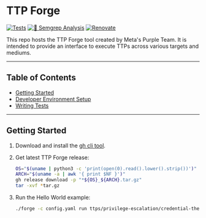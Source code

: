 # TTP Forge

[![Tests](https://github.com/facebookincubator/TTPForge/actions/workflows/tests.yaml/badge.svg)](https://github.com/facebookincubator/TTPForge/actions/workflows/tests.yaml)
[![🚨 Semgrep Analysis](https://github.com/facebookincubator/TTPForge/actions/workflows/semgrep.yaml/badge.svg)](https://github.com/facebookincubator/TTPForge/actions/workflows/semgrep.yaml)
[![Renovate](https://github.com/facebookincubator/TTPForge/actions/workflows/renovate.yaml/badge.svg)](https://github.com/facebookincubator/TTPForge/actions/workflows/renovate.yaml)

This repo hosts the TTP Forge tool created by Meta's Purple Team.
It is intended to provide an interface to execute TTPs across various
targets and mediums.

---

## Table of Contents

- [Getting Started](#getting-started)
- [Developer Environment Setup](docs/dev.md)
- [Writing Tests](docs/testing.md)

---

## Getting Started

1. Download and install the [gh cli tool](https://cli.github.com/).

1. Get latest TTP Forge release:

   ```bash
   OS="$(uname | python3 -c 'print(open(0).read().lower().strip())')"
   ARCH="$(uname -a | awk '{ print $NF }')"
   gh release download -p "*${OS}_${ARCH}.tar.gz"
   tar -xvf *tar.gz
   ```

1. Run the Hello World example:

   ```bash
   ./forge -c config.yaml run ttps/privilege-escalation/credential-theft/hello-world/ttp.yaml
   ```
